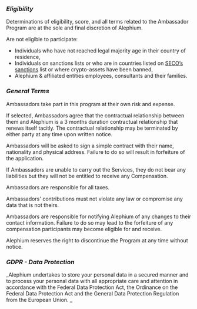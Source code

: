 ### _Eligibility_

Determinations of eligibility, score, and all terms related to the Ambassador Program are at the sole and final discretion of Alephium.

Are not eligible to participate:

* Individuals who have not reached legal majority age in their country of residence,
* Individuals on sanctions lists or who are in countries listed on [SECO’s sanctions](https://www.seco.admin.ch/seco/fr/home/Aussenwirtschaftspolitik_Wirtschaftliche_Zusammenarbeit/Wirtschaftsbeziehungen/exportkontrollen-und-sanktionen/sanktionen-embargos/sanktionsmassnahmen.html) list or where crypto-assets have been banned,
* Alephium & affiliated entities employees, consultants and their families.

### _General Terms_

Ambassadors take part in this program at their own risk and expense.

If selected, Ambassadors agree that the contractual relationship between them and Alephium is a 3 months duration contractual relationship that renews itself tacitly. The contractual relationship may be terminated by either party at any time upon written notice.

Ambassadors will be asked to sign a simple contract with their name, nationality and physical address. Failure to do so will result in forfeiture of the application.

If Ambassadors are unable to carry out the Services, they do not bear any liabilities but they will not be entitled to receive any Compensation.

Ambassadors are responsible for all taxes.

Ambassadors' contributions must not violate any law or compromise any data that is not theirs.

Ambassadors are responsible for notifying Alephium of any changes to their contact information. Failure to do so may lead to the forfeiture of any compensation participants may become eligible for and receive.

Alephium reserves the right to discontinue the Program at any time without notice.

### _GDPR - Data Protection_
_Alephium undertakes to store your personal data in a secured manner and to process your personal data with all appropriate care and attention in accordance with the Federal Data Protection Act, the Ordinance on the Federal Data Protection Act and the General Data Protection Regulation from the European Union.
_
